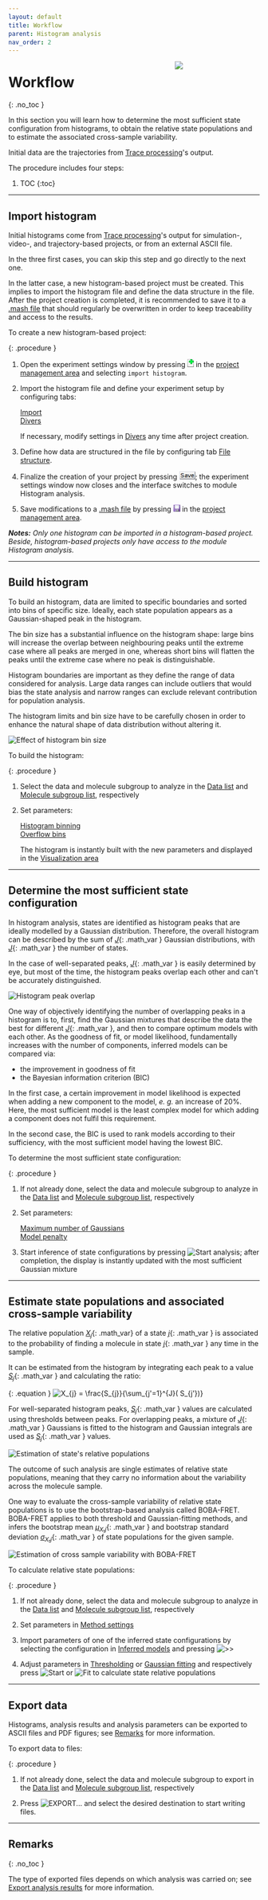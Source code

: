 ```yaml
---
layout: default
title: Workflow
parent: Histogram analysis
nav_order: 2
---
```


<img src="../assets/images/logos/logo-histogram-analysis_400px.png" width="170" style="float:right; margin-left: 15px;"/>

# Workflow
{: .no_toc }

In this section you will learn how to determine the most sufficient state configuration from histograms, to obtain the relative state populations and to estimate the associated cross-sample variability. 

Initial data are the trajectories from 
[Trace processing](../trace-processing.html)'s output.

The procedure includes four steps:

1. TOC
{:toc}


---

## Import histogram

Initial histograms come from 
[Trace processing](../trace-processing.html)'s output for simulation-, video-, and trajectory-based projects, or from an external ASCII file.

In the three first cases, you can skip this step and go directly to the next one.

In the latter case, a new histogram-based project must be created. 
This implies to import the histogram file and define the data structure in the file.
After the project creation is completed, it is recommended to save it to a 
[.mash file](../output-files/mash-mash-project.html) that should regularly be overwritten in order to keep traceability and access to the results.

To create a new histogram-based project:

{: .procedure }
1. Open the experiment settings window by pressing 
   ![New project](../assets/images/gui/interface-but-newproj.png "New project") in the 
   [project management area](../Getting_started#project-management-area) and selecting `import histogram`.  
     
1. Import the histogram file and define your experiment setup by configuring tabs:  
     
   [Import](../tutorials/set-experiment-settings/import-histogram.html#import)  
   [Divers](../tutorials/set-experiment-settings/import-histogram.html#divers)  
     
   If necessary, modify settings in 
   [Divers](../tutorials/set-experiment-settings/import-histogram.html#divers) any time after project creation.  
     
1. Define how data are structured in the file by configuring tab 
   [File structure](../tutorials/set-experiment-settings/import-histogram.html#file-structure).  
     
1. Finalize the creation of your project by pressing 
   ![Save](../assets/images/gui/newproj-but-save.png); the experiment settings window now closes and the interface switches to module Histogram analysis.  
     
1. Save modifications to a 
   [.mash file](../output-files/mash-mash-project.html) by pressing 
   ![Save project](../assets/images/gui/interface-but-saveproj.png "Save project") in the 
   [project management area](../Getting_started#project-management-area).
   
***Notes:** Only one histogram can be imported in a histogram-based project. 
Beside, histogram-based projects only have access to the module Histogram analysis.*


---

## Build histogram

To build an histogram, data are limited to specific boundaries and sorted into bins of specific size.
Ideally, each state population appears as a Gaussian-shaped peak in the histogram.

The bin size has a substantial influence on the histogram shape: large bins will increase the overlap between neighbouring peaks until the extreme case where all peaks are merged in one, whereas short bins will flatten the peaks until the extreme case where no peak is distinguishable.

Histogram boundaries are important as they define the range of data considered for analysis.
Large data ranges can include outliers that would bias the state analysis and narrow ranges can exclude relevant contribution for population analysis.

The histogram limits and bin size have to be carefully chosen in order to enhance the natural shape of data distribution without altering it.

![Effect of histogram bin size](../assets/images/figures/HA-workflow-scheme-bin-size.png "Effect of histogram bin size")

To build the histogram:

{: .procedure }
1. Select the data and molecule subgroup to analyze in the 
   [Data list](components/area-data-selection.html#data-list) and 
   [Molecule subgroup list](components/area-data-selection.html#molecule-subgroup-list), respectively  
     
1. Set parameters:  
     
   [Histogram binning](components/panel-histogram-and-plot.html#histogram-binning)  
   [Overflow bins](components/panel-histogram-and-plot.html#overflow-bins)  
     
   The histogram is instantly built with the new parameters and displayed in the 
   [Visualization area](components/area-visualization.html#histograms)


---

## Determine the most sufficient state configuration

In histogram analysis, states are identified as histogram peaks that are ideally modelled by a Gaussian distribution.
Therefore, the overall histogram can be described by the sum of 
[*J*](){: .math_var } Gaussian distributions, with 
[*J*](){: .math_var } the number of states.

In the case of well-separated peaks, 
[*J*](){: .math_var } is easily determined by eye, but most of the time, the histogram peaks overlap each other and can't be accurately distinguished.

![Histogram peak overlap](../assets/images/figures/HA-workflow-scheme-peak-overlap.png "Histogram peak overlap")

One way of objectively identifying the number of overlapping peaks in a histogram is to, first, find the Gaussian mixtures that describe the data the best for different 
[*J*](){: .math_var }, and then to compare optimum models with each other.
As the goodness of fit, or model likelihood, fundamentally increases with the number of components, inferred models can be compared via:

* the improvement in goodness of fit
* the Bayesian information criterion (BIC)

In the first case, a certain improvement in model likelihood is expected when adding a new component to the model, *e. g.* an increase of 20%.
Here, the most sufficient model is the least complex model for which adding a component does not fulfil this requirement.

In the second case, the BIC is used to rank models according to their sufficiency, with the most sufficient model having the lowest BIC.

To determine the most sufficient state configuration:

{: .procedure }
1. If not already done, select the data and molecule subgroup to analyze in the 
   [Data list](components/area-data-selection.html#data-list) and 
   [Molecule subgroup list](components/area-data-selection.html#molecule-subgroup-list), respectively  
     
1. Set parameters:  
     
   [Maximum number of Gaussians](components/panel-state-configuration.html#maximum-number-of-gaussians)  
   [Model penalty](components/panel-state-configuration.html#model-penalty)  
     
1. Start inference of state configurations by pressing 
   ![Start analysis](../assets/images/gui/HA-but-start-analysis.png "Start analysis"); after completion, the display is instantly updated with the most sufficient Gaussian mixture


---

## Estimate state populations and associated cross-sample variability

The relative population 
[*X*<sub>*j*</sub>](){: .math_var} of a state 
[*j*](){: .math_var } is associated to the probability of finding a molecule in state 
[*j*](){: .math_var } any time in the sample.

It can be estimated from the histogram by integrating each peak to a value 
[*S*<sub>*j*</sub>](){: .math_var } and calculating the ratio:

{: .equation }
<img src="../assets/images/equations/HA-eq-pop.gif" alt="X_{j} = \frac{S_{j}}{\sum_{j'=1}^{J}( S_{j'})}">

For well-separated histogram peaks, 
[*S*<sub>*j*</sub>](){: .math_var } values are calculated using thresholds between peaks.
For overlapping peaks, a mixture of 
[*J*](){: .math_var } Gaussians is fitted to the histogram and Gaussian integrals are used as 
[*S*<sub>*j*</sub>](){: .math_var } values.

![Estimation of state's relative populations](../assets/images/figures/HA-workflow-scheme-populations.png "Estimation of state's relative populations")

The outcome of such analysis are single estimates of relative state populations, meaning that they carry no information about the variability across the molecule sample.

One way to evaluate the cross-sample variability of relative state populations is to use the bootstrap-based analysis called BOBA-FRET.
BOBA-FRET applies to both threshold and Gaussian-fitting methods, and infers the bootstrap mean 
[*&#956;*<sub>*X*,*j*</sub>](){: .math_var } and bootstrap standard deviation
[*&#963;*<sub>*X*,*j*</sub>](){: .math_var } of state populations for the given sample.

![Estimation of cross sample variability with BOBA-FRET](../assets/images/figures/HA-workflow-scheme-bobafret.png "Estimation of cross sample variability with BOBA-FRET")

To calculate relative state populations:

{: .procedure }
1. If not already done, select the data and molecule subgroup to analyze in the 
   [Data list](components/area-data-selection.html#data-list) and 
   [Molecule subgroup list](components/area-data-selection.html#molecule-subgroup-list), respectively  
     
1. Set parameters in 
   [Method settings](components/panel-state-populations.html#method-settings)  
     
1. Import parameters of one of the inferred state configurations by selecting the configuration in 
   [Inferred models](components/panel-state-configuration.html#inferred-models) and pressing 
   ![>>](../assets/images/gui/HA-but-supsup.png ">>")  
     
1. Adjust parameters in 
   [Thresholding](components/panel-state-populations.html#thresholding) or 
   [Gaussian fitting](components/panel-state-populations.html#gaussian-fitting) and respectively press 
   ![Start](../assets/images/gui/HA-but-start.png "Start") or 
   ![Fit](../assets/images/gui/HA-but-fit.png "Fit") to calculate state relative populations


---

## Export data

Histograms, analysis results and analysis parameters can be exported to ASCII files and PDF figures; see 
[Remarks](#remarks) for more information. 

To export data to files:

{: .procedure }
1. If not already done, select the data and molecule subgroup to export in the 
   [Data list](components/area-data-selection.html#data-list) and 
   [Molecule subgroup list](components/area-data-selection.html#molecule-subgroup-list), respectively  
     
1. Press
   ![EXPORT...](../../assets/images/gui/HA-but-exportdotdotdot.png "EXPORT...") and select the desired destination to start writing files.


---
 
## Remarks
{: .no_toc }

The type of exported files depends on which analysis was carried on; see 
[Export analysis results](components/area-control.html#export-data) for more information.


